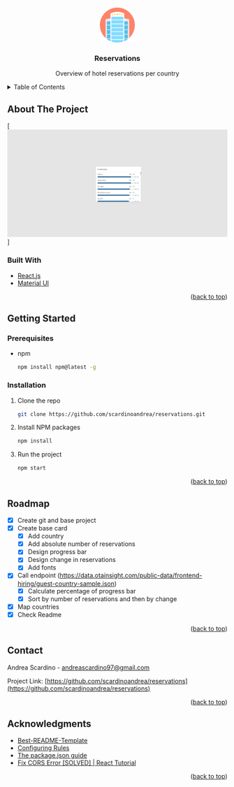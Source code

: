 <div id="top"></div>

<!-- PROJECT LOGO -->
<br />
<div align="center">
  <a href="https://github.com/scardinoandrea/reservations">
    <img src="src/logo.svg" alt="Logo" width="80" height="80">
  </a>

<h3 align="center">Reservations</h3>

  <p align="center">
   Overview of hotel reservations per country
  </p>
</div>

<!-- TABLE OF CONTENTS -->
<details>
  <summary>Table of Contents</summary>
  <ol>
    <li>
      <a href="#about-the-project">About The Project</a>
      <ul>
        <li><a href="#built-with">Built With</a></li>
      </ul>
    </li>
    <li>
      <a href="#getting-started">Getting Started</a>
      <ul>
        <li><a href="#prerequisites">Prerequisites</a></li>
        <li><a href="#installation">Installation</a></li>
      </ul>
    </li>
    <li><a href="#usage">Usage</a></li>
    <li><a href="#roadmap">Roadmap</a></li>
    <li><a href="#contact">Contact</a></li>
    <li><a href="#acknowledgments">Acknowledgments</a></li>
  </ol>
</details>



<!-- ABOUT THE PROJECT -->
## About The Project

[![Product Name Screen Shot][product-screenshot]]
### Built With

* [React.js](https://reactjs.org/)
* [Material UI](https://mui.com/)

<p align="right">(<a href="#top">back to top</a>)</p>

<!-- GETTING STARTED -->
## Getting Started

### Prerequisites

* npm
  ```sh
  npm install npm@latest -g
  ```

### Installation

1. Clone the repo
   ```sh
   git clone https://github.com/scardinoandrea/reservations.git
   ```
2. Install NPM packages
   ```sh
   npm install
   ```
3. Run the project
   ```sh
   npm start
   ```
   
<p align="right">(<a href="#top">back to top</a>)</p>

<!-- ROADMAP -->
## Roadmap

- [x] Create git and base project
- [x] Create base card
    - [x] Add country
    - [x] Add absolute number of reservations
    - [x] Design progress bar
    - [x] Design change in reservations
    - [x] Add fonts
- [x] Call endpoint (https://data.otainsight.com/public-data/frontend-hiring/guest-country-sample.json)
    - [x] Calculate percentage of progress bar 
    - [x] Sort by number of reservations and then by change
- [x] Map countries
- [x] Check Readme

<p align="right">(<a href="#top">back to top</a>)</p>

<!-- CONTACT -->
## Contact

Andrea Scardino - andreascardino97@gmail.com

Project Link: [https://github.com/scardinoandrea/reservations](https://github.com/scardinoandrea/reservations)

<p align="right">(<a href="#top">back to top</a>)</p>



<!-- ACKNOWLEDGMENTS -->
## Acknowledgments

* [Best-README-Template](https://github.com/othneildrew/Best-README-Template)
* [Configuring Rules](https://eslint.org/docs/user-guide/configuring/rules#configuring-rules)
* [The package.json guide](https://nodejs.dev/learn/the-package-json-guide)
* [Fix CORS Error [SOLVED] | React Tutorial](https://www.youtube.com/watch?v=hxyp_LkKDdk&list=FLEC2K8ZgmM6FVvCD899w1OQ&index=1&t=1320s&ab_channel=HongLy)

<p align="right">(<a href="#top">back to top</a>)</p>



<!-- MARKDOWN LINKS & IMAGES -->
<!-- https://www.markdownguide.org/basic-syntax/#reference-style-links -->
[product-screenshot]: images/screenshot.png
